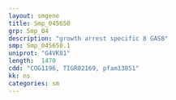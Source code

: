 ```yaml
---
layout: smgene
title: Smp_045650
grp: Smp_04
description: "growth arrest specific 8 GAS8"
smp: Smp_045650.1
uniprot: "G4VK81"
length:  1470
cdd: "COG1196, TIGR02169, pfam13851"
kk: ns
categories: sm
---
```

